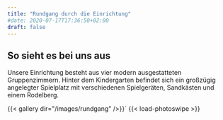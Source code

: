 ```yaml
---
title: "Rundgang durch die Einrichtung"
#date: 2020-07-17T17:36:50+02:00
draft: false
---
```


## So sieht es bei uns aus

Unsere Einrichtung besteht aus vier modern ausgestatteten Gruppenzimmern. Hinter dem Kindergarten befindet sich ein großzügig angelegter Spielplatz mit verschiedenen Spielgeräten, Sandkästen und einem Rodelberg.

{{< gallery dir="/images/rundgang" />}}`
{{< load-photoswipe >}}
